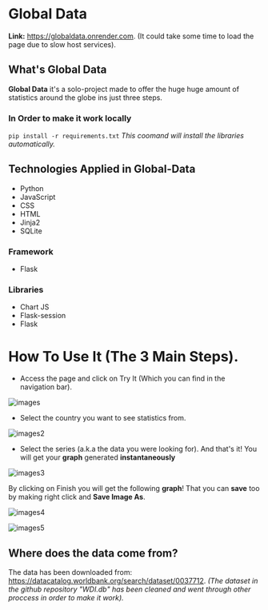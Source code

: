 # Global Data
**Link:** https://globaldata.onrender.com. (It could take some time to load the page due to slow host services).

## What's Global Data

**Global Data** it's a solo-project made to offer the huge huge amount of statistics around the globe ins just three steps.

### In Order to make it work locally

``` pip install -r requirements.txt ```
*This coomand will install the libraries automatically.*

## Technologies Applied in Global-Data

- Python
- JavaScript
- CSS
- HTML
- Jinja2
- SQLite

### Framework
- Flask

### Libraries
- Chart JS
- Flask-session
- Flask

# How To Use It (The 3 Main Steps).
- Access the page and click on Try It (Which you can find in the navigation bar).




![images](https://github.com/sergiosoftdev/GlobalData/assets/69803283/eed65a5e-e860-45f8-bde3-499d565e90fe)






- Select the country you want to see statistics from.





![images2](https://github.com/sergiosoftdev/GlobalData/assets/69803283/6ee29945-8f3c-4b32-9d08-8994e21fb552)





- Select the series (a.k.a the data you were looking for). And that's it! You will get your **graph** generated **instantaneously**




![images3](https://github.com/sergiosoftdev/GlobalData/assets/69803283/6f28baeb-da12-4c79-a16c-7ec51045c0f5)






By clicking on Finish you will get the following **graph**! That you can **save** too by making right click and **Save Image As**.




![images4](https://github.com/sergiosoftdev/GlobalData/assets/69803283/151ab105-ebe8-452a-93e7-ffd269209386)




![images5](https://github.com/sergiosoftdev/GlobalData/assets/69803283/4dc19281-a0a8-4913-959d-110d79e83a48)




## Where does the data come from?
The data has been downloaded from: https://datacatalog.worldbank.org/search/dataset/0037712.
*(The dataset in the github repository "WDI.db" has been cleaned and went through other proccess in order to make it work).*
